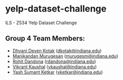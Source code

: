 # yelp-dataset-challenge
ILS - Z534 Yelp Dataset Challenge

## Group 4 Team Members:
* [Dhvani Deven Kotak](https://github.com/dhvanikotak) (dkotak@indiana.edu)  
* [Manikandan Murugesan](https://github.com/manikandan5) (murugesm@indiana.edu)  
* [Rohit Dandona](https://github.com/rohitdandona) (rdandona@indiana.edu)  
* [Vikrant Kaushal](https://github.com/KaushalVikrant) (vkaushal@indiana.edu)  
* [Yash Sumant Ketkar](https://github.com/yashketkar) (yketkar@indiana.edu)  
